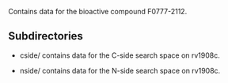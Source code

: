 Contains data for the bioactive compound F0777-2112.

## Subdirectories

- cside/ contains data for the C-side search space on rv1908c.

- nside/ contains data for the N-side search space on rv1908c.

